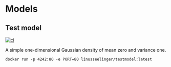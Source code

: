 # Models

## Test model
[![ci](https://github.com/UQ-Containers/testing/actions/workflows/push_testmodel.yml/badge.svg)](https://github.com/UQ-Containers/testing/actions/workflows/push_testmodel.yml)

A simple one-dimensional Gaussian density of mean zero and variance one.

```
docker run -p 4242:80 -e PORT=80 linusseelinger/testmodel:latest
```

